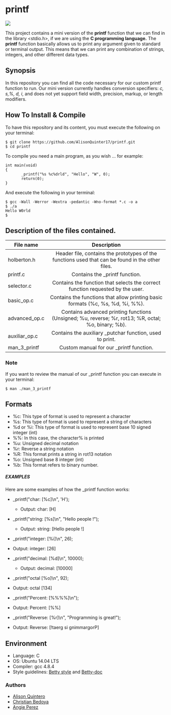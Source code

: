 # printf
![](https://github.com/AlisonQuinter17/printf/blob/master/final%20gif.gif)

This project contains a mini version of the **printf** function
that we can find in the library <stdio.h>,
if we are using the **C programming language.**
The **printf** function basically allows us to print any argument
given to standard or terminal output. This means that we can print
any combination of strings, integers, and other different data types.

## Synopsis ##
In this repository you can find all the code necessary for our
custom printf function to run.
Our mini version currently handles conversion specifiers: *c, s,%, d, i*,
and does not yet support field width, precision, markup, or length modifiers.

## How To Install & Compile ##
To have this repository and its content, you must execute the following on
your terminal:
~~~
$ git clone https://github.com/AlisonQuinter17/printf.git
$ cd printf
~~~

To compile you need a main program, as you wish ... for example:
~~~
int main(void)
{
       _printf("%s %c%drld", "Hello", "W", 0);
       return(0);
}
~~~
And execute the following in your terminal:
~~~
$ gcc -Wall -Werror -Wextra -pedantic -Wno-format *.c -o a
$ ./a
Hello W0rld
$
~~~

## Description of the files contained. ##

| File  name   | Description   |
| ------------- |:-------------:|
| holberton.h | Header file, contains the prototypes of the functions used that can be found in the other files. |
| printf.c      | Contains the _printf function.|
| selector.c    | Contains the function that selects the correct  function requested by the user. |
| basic_op.c    | Contains the functions that allow printing basic  formats (%c, %s, %d, %i, %%).|
| advanced_op.c | Contains advanced printing functions (Unsigned; %u, reverse; %r, rot13; %R, octal; %o, binary; %b).|
| auxiliar_op.c | Contains the auxiliary _putchar function, used to print.|
|man_3_printf   | Custom manual for our _printf function.|

### Note ###
If you want to review the manual of our _printf function you can execute
in your terminal:
~~~
$ man ./man_3_printf
~~~
## Formats ##
* %c: This type of format is used to represent a character
* %s: This type of format is used to represent a string of characters
* %d or %i: This type of format is used to represent base 10
signed integer (int)
* %%: In this case, the character% is printed
* %u: Unsigned decimal notation
* %r: Reverse a string notation
* %R: This format prints a string in rot13 notation
* %o: Unsigned base 8 integer (int)
* %b: This format refers to binary number.

##### EXAMPLES #####
Here are some examples of how the _printf function works:

- _printf("char: [%c]\n", 'H');
  + Output: char: [H]

- _printf("string: [%s]\n", "Hello people !");
  + Output: string: [Hello people !]

-  _printf("integer: [%i]\n", 26);
  + Output: integer: [26]

- _printf("decimal: [%d]\n", 10000);
  + Output: decimal: [10000]

-  _printf("octal [%o]\n", 92);
  + Output: octal [134]

-  _printf("Percent: [%%%%]\n");
  + Output: Percent: [%%]

-  _printf("Reverse: [%r]\n", "Programming is great!");
  + Output: Reverse: [!taerg si gnimmargorP]
  
## Environment ##
* Language: C
* OS: Ubuntu 14.04 LTS
* Compiler: gcc 4.8.4
* Style guidelines: [Betty style](https://github.com/holbertonschool/Betty/wiki)
and
[Betty-doc](https://github.com/holbertonschool/Betty/blob/master/betty-doc.pl)
### Authors ###
* [Alison Quintero](https://twitter.com/AlisonQuinter17)
* [Christian Bedoya](https://twitter.com/ChrisBedoya11)
* [Angie Perez](https://twitter.com/xiommyperez)
